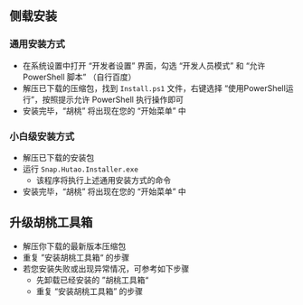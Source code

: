 ## 侧载安装

### 通用安装方式

- 在系统设置中打开 “开发者设置” 界面，勾选 “开发人员模式” 和 “允许 PowerShell 脚本” （自行百度）
- 解压已下载的压缩包，找到 `Install.ps1` 文件，右键选择 “使用PowerShell运行”，按照提示允许 PowerShell 执行操作即可
- 安装完毕，“胡桃” 将出现在您的 “开始菜单” 中

### 小白级安装方式

- 解压已下载的安装包
- 运行 `Snap.Hutao.Installer.exe`
  - 该程序将执行上述通用安装方式的命令
- 安装完毕，“胡桃” 将出现在您的 “开始菜单” 中

## 升级胡桃工具箱

- 解压你下载的最新版本压缩包
- 重复 ”安装胡桃工具箱“ 的步骤
- 若您安装失败或出现异常情况，可参考如下步骤
  - 先卸载已经安装的 ”胡桃工具箱“
  - 重复 “安装胡桃工具箱” 的步骤
